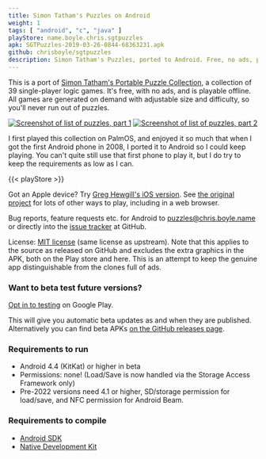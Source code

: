 ```yaml
---
title: Simon Tatham's Puzzles on Android
weight: 1
tags: [ "android", "c", "java" ]
playStore: name.boyle.chris.sgtpuzzles
apk: SGTPuzzles-2019-03-26-0844-68363231.apk
github: chrisboyle/sgtpuzzles
description: Simon Tatham's Puzzles, ported to Android. Free, no ads, playable offline. All games are generated on demand with adjustable size and difficulty, so you'll never run out of puzzles.
---
```


This is a port of [Simon Tatham's Portable Puzzle Collection](https://www.chiark.greenend.org.uk/~sgtatham/puzzles/), a collection of 39 single-player logic games. It's free, with no ads, and is playable offline. All games are generated on demand with adjustable size and difficulty, so you'll never run out of puzzles.

<!--more-->

[![Screenshot of list of puzzles, part 1](/images/puzzles-list-1.png)](/images/puzzles-list-1.png)
[![Screenshot of list of puzzles, part 2](/images/puzzles-list-2.png)](/images/puzzles-list-2.png)

I first played this collection on PalmOS, and enjoyed it so much that when I got the first Android phone in 2008, I ported it to Android so I could keep playing. You can't quite still use that first phone to play it, but I do try to keep the requirements as low as I can.

{{< playStore >}}

Got an Apple device? Try [Greg Hewgill's iOS version](https://hewgill.com/puzzles/). See [the original project](https://www.chiark.greenend.org.uk/~sgtatham/puzzles/) for lots of other ways to play, including in a web browser.

Bug reports, feature requests etc. for Android to puzzles@chris.boyle.name or directly into the [issue tracker](https://github.com/chrisboyle/sgtpuzzles/issues) at GitHub.

License: [MIT license](https://www.chiark.greenend.org.uk/~sgtatham/puzzles/doc/licence.html#licence) (same license as upstream). Note that this applies to the source as released on GitHub and excludes the extra graphics in the APK, both on the Play store and here. This is an attempt to keep the genuine app distinguishable from the clones full of ads.

### Want to beta test future versions?

[Opt in to testing](https://play.google.com/apps/testing/name.boyle.chris.sgtpuzzles) on Google Play.

This will give you automatic beta updates as and when they are published. Alternatively you can find beta APKs [on the GitHub releases page](https://github.com/chrisboyle/sgtpuzzles/releases).

### Requirements to run

- Android 4.4 (KitKat) or higher in beta
- Permissions: none! (Load/Save is now handled via the Storage Access Framework only)
- Pre-2022 versions need 4.1 or higher, SD/storage permission for load/save, and NFC permission for Android Beam.

### Requirements to compile

- [Android SDK](https://developer.android.com/studio)
- [Native Development Kit](https://developer.android.com/ndk)
